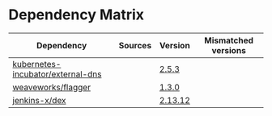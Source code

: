 # Dependency Matrix

Dependency | Sources | Version | Mismatched versions
---------- | ------- | ------- | -------------------
[kubernetes-incubator/external-dns](https://github.com/kubernetes-incubator/external-dns) |  | [2.5.3]() | 
[weaveworks/flagger](https://github.com/weaveworks/flagger) |  | [1.3.0]() | 
[jenkins-x/dex](https://github.com/jenkins-x/dex) |  | [2.13.12]() | 
